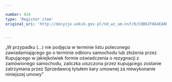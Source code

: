 ```yaml
---

number: 924
type: 'Register item'
original_uri: 'http://decyzje.uokik.gov.pl/nd_wz_um.nsf/0/C0B62F664EA0D96AC12572DD00329748?OpenDocument'


---
```


„W przypadku (...) nie podjęcia w terminie listu poleconego zawiadamiającego go o terminie odbioru samochodu lub złożenia przez Kupującego w jakiejkolwiek formie oświadczenia o rezygnacji z zamówionego samochodu, zaliczka uiszczona przez kupującego zostanie zatrzymana przez Sprzedawcę tytułem kary umownej za niewykonanie niniejszej umowy”
